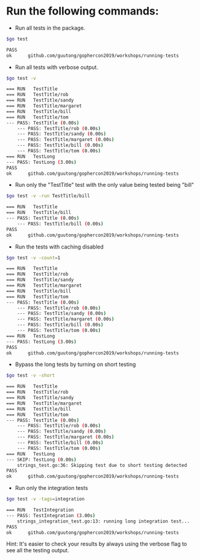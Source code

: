 # Run the following commands:

- Run all tests in the package.
```bash
$go test

PASS
ok      github.com/guutong/gophercon2019/workshops/running-tests        3.007s
```
- Run all tests with verbose output.
```bash
$go test -v

=== RUN   TestTitle
=== RUN   TestTitle/rob
=== RUN   TestTitle/sandy
=== RUN   TestTitle/margaret
=== RUN   TestTitle/bill
=== RUN   TestTitle/tom
--- PASS: TestTitle (0.00s)
    --- PASS: TestTitle/rob (0.00s)
    --- PASS: TestTitle/sandy (0.00s)
    --- PASS: TestTitle/margaret (0.00s)
    --- PASS: TestTitle/bill (0.00s)
    --- PASS: TestTitle/tom (0.00s)
=== RUN   TestLong
--- PASS: TestLong (3.00s)
PASS
ok      github.com/guutong/gophercon2019/workshops/running-tests        3.006s
```
- Run only the "TestTitle" test with the only value being tested being "bill"
```bash
$go test -v -run TestTitle/bill

=== RUN   TestTitle
=== RUN   TestTitle/bill
--- PASS: TestTitle (0.00s)
    --- PASS: TestTitle/bill (0.00s)
PASS
ok      github.com/guutong/gophercon2019/workshops/running-tests        0.007s
```
- Run the tests with caching disabled
```bash
$go test -v -count=1

=== RUN   TestTitle
=== RUN   TestTitle/rob
=== RUN   TestTitle/sandy
=== RUN   TestTitle/margaret
=== RUN   TestTitle/bill
=== RUN   TestTitle/tom
--- PASS: TestTitle (0.00s)
    --- PASS: TestTitle/rob (0.00s)
    --- PASS: TestTitle/sandy (0.00s)
    --- PASS: TestTitle/margaret (0.00s)
    --- PASS: TestTitle/bill (0.00s)
    --- PASS: TestTitle/tom (0.00s)
=== RUN   TestLong
--- PASS: TestLong (3.00s)
PASS
ok      github.com/guutong/gophercon2019/workshops/running-tests        3.007s
```
- Bypass the long tests by turning on short testing
```bash
$go test -v -short

=== RUN   TestTitle
=== RUN   TestTitle/rob
=== RUN   TestTitle/sandy
=== RUN   TestTitle/margaret
=== RUN   TestTitle/bill
=== RUN   TestTitle/tom
--- PASS: TestTitle (0.00s)
    --- PASS: TestTitle/rob (0.00s)
    --- PASS: TestTitle/sandy (0.00s)
    --- PASS: TestTitle/margaret (0.00s)
    --- PASS: TestTitle/bill (0.00s)
    --- PASS: TestTitle/tom (0.00s)
=== RUN   TestLong
--- SKIP: TestLong (0.00s)
    strings_test.go:36: Skipping test due to short testing detected
PASS
ok      github.com/guutong/gophercon2019/workshops/running-tests        0.006s
```
- Run only the integration tests
```bash
$go test -v -tags=integration

=== RUN   TestIntegration
--- PASS: TestIntegration (3.00s)
    strings_integration_test.go:13: running long integration test...
PASS
ok      github.com/guutong/gophercon2019/workshops/running-tests        3.010s
```
Hint: It's easier to check your results by always using the verbose flag to see all the testing output.
